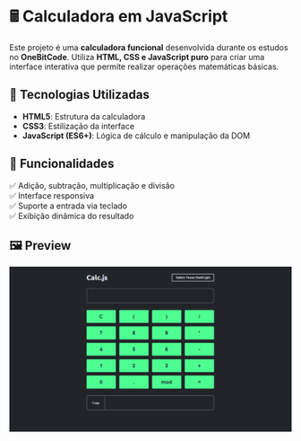 # 🖩 Calculadora em JavaScript

Este projeto é uma **calculadora funcional** desenvolvida durante os estudos no **OneBitCode**. Utiliza **HTML, CSS e JavaScript puro** para criar uma interface interativa que permite realizar operações matemáticas básicas.

## 🚀 Tecnologias Utilizadas
- **HTML5**: Estrutura da calculadora
- **CSS3**: Estilização da interface
- **JavaScript (ES6+)**: Lógica de cálculo e manipulação da DOM

## 📌 Funcionalidades
✅ Adição, subtração, multiplicação e divisão  
✅ Interface responsiva  
✅ Suporte a entrada via teclado  
✅ Exibição dinâmica do resultado  

## 🖼️ Preview
![Calculadora](Screenshot_23.png) <!-- Substitua pelo caminho correto da imagem -->
